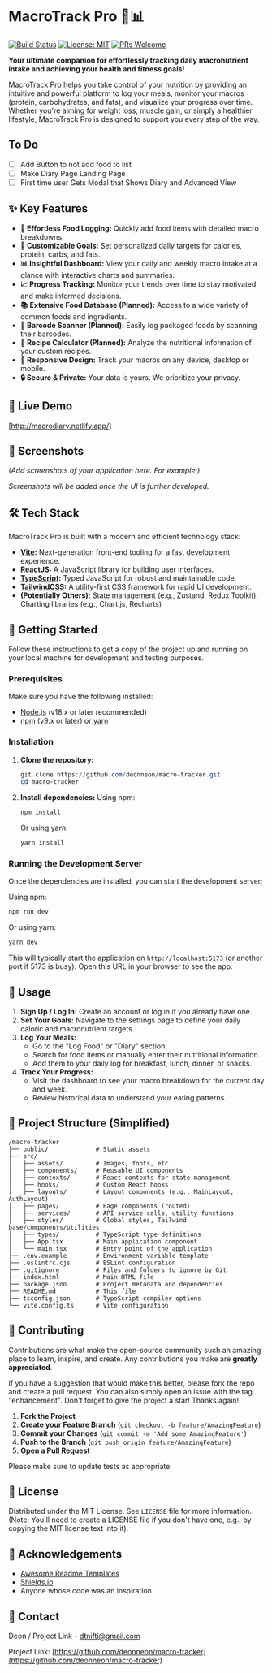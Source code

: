 # MacroTrack Pro 🥗📊

[![Build Status](https://img.shields.io/travis/com/deonneon/macro-tracker.svg?style=flat-square)](https://travis-ci.com/deonneon/macro-tracker)
[![License: MIT](https://img.shields.io/badge/License-MIT-yellow.svg?style=flat-square)](https://opensource.org/licenses/MIT)
[![PRs Welcome](https://img.shields.io/badge/PRs-welcome-brightgreen.svg?style=flat-square)](http://makeapullrequest.com)

**Your ultimate companion for effortlessly tracking daily macronutrient intake and achieving your health and fitness goals!**

MacroTrack Pro helps you take control of your nutrition by providing an intuitive and powerful platform to log your meals, monitor your macros (protein, carbohydrates, and fats), and visualize your progress over time. Whether you're aiming for weight loss, muscle gain, or simply a healthier lifestyle, MacroTrack Pro is designed to support you every step of the way.

## To Do

 - [ ] Add Button to not add food to list
 - [ ] Make Diary Page Landing Page
 - [ ] First time user Gets Modal that Shows Diary and Advanced View
 
## ✨ Key Features

*   **🍎 Effortless Food Logging:** Quickly add food items with detailed macro breakdowns.
*   **🎯 Customizable Goals:** Set personalized daily targets for calories, protein, carbs, and fats.
*   **📊 Insightful Dashboard:** View your daily and weekly macro intake at a glance with interactive charts and summaries.
*   **📈 Progress Tracking:** Monitor your trends over time to stay motivated and make informed decisions.
*   **📚 Extensive Food Database (Planned):** Access to a wide variety of common foods and ingredients.
*   **🤳 Barcode Scanner (Planned):** Easily log packaged foods by scanning their barcodes.
*   **🍲 Recipe Calculator (Planned):** Analyze the nutritional information of your custom recipes.
*   **📱 Responsive Design:** Track your macros on any device, desktop or mobile.
*   **🔒 Secure & Private:** Your data is yours. We prioritize your privacy.

## 🚀 Live Demo

[http://macrodiary.netlify.app/]

## 📸 Screenshots

*(Add screenshots of your application here. For example:)*
<!--
![Dashboard Screenshot](link-to-dashboard-screenshot.png)
![Food Logging Screenshot](link-to-foodlog-screenshot.png)
![Progress Chart Screenshot](link-to-progress-screenshot.png)
-->
_Screenshots will be added once the UI is further developed._

## 🛠️ Tech Stack

MacroTrack Pro is built with a modern and efficient technology stack:

*   **[Vite](https://vitejs.dev/):** Next-generation front-end tooling for a fast development experience.
*   **[ReactJS](https://reactjs.org/):** A JavaScript library for building user interfaces.
*   **[TypeScript](https://www.typescriptlang.org/):** Typed JavaScript for robust and maintainable code.
*   **[TailwindCSS](https://tailwindcss.com/):** A utility-first CSS framework for rapid UI development.
*   **(Potentially Others):** State management (e.g., Zustand, Redux Toolkit), Charting libraries (e.g., Chart.js, Recharts)

## 🏁 Getting Started

Follow these instructions to get a copy of the project up and running on your local machine for development and testing purposes.

### Prerequisites

Make sure you have the following installed:

*   [Node.js](https://nodejs.org/) (v18.x or later recommended)
*   [npm](https://www.npmjs.com/) (v9.x or later) or [yarn](https://yarnpkg.com/)

### Installation

1.  **Clone the repository:**
    ```powershell
    git clone https://github.com/deonneon/macro-tracker.git
    cd macro-tracker
    ```

2.  **Install dependencies:**
    Using npm:
    ```powershell
    npm install
    ```
    Or using yarn:
    ```powershell
    yarn install
    ```

### Running the Development Server

Once the dependencies are installed, you can start the development server:

Using npm:
```powershell
npm run dev
```
Or using yarn:
```powershell
yarn dev
```
This will typically start the application on `http://localhost:5173` (or another port if 5173 is busy). Open this URL in your browser to see the app.

## 📖 Usage

1.  **Sign Up / Log In:** Create an account or log in if you already have one.
2.  **Set Your Goals:** Navigate to the settings page to define your daily caloric and macronutrient targets.
3.  **Log Your Meals:**
    *   Go to the "Log Food" or "Diary" section.
    *   Search for food items or manually enter their nutritional information.
    *   Add them to your daily log for breakfast, lunch, dinner, or snacks.
4.  **Track Your Progress:**
    *   Visit the dashboard to see your macro breakdown for the current day and week.
    *   Review historical data to understand your eating patterns.

## 📂 Project Structure (Simplified)

```
/macro-tracker
├── public/             # Static assets
├── src/
│   ├── assets/         # Images, fonts, etc.
│   ├── components/     # Reusable UI components
│   ├── contexts/       # React contexts for state management
│   ├── hooks/          # Custom React hooks
│   ├── layouts/        # Layout components (e.g., MainLayout, AuthLayout)
│   ├── pages/          # Page components (routed)
│   ├── services/       # API service calls, utility functions
│   ├── styles/         # Global styles, Tailwind base/components/utilities
│   ├── types/          # TypeScript type definitions
│   ├── App.tsx         # Main application component
│   └── main.tsx        # Entry point of the application
├── .env.example        # Environment variable template
├── .eslintrc.cjs       # ESLint configuration
├── .gitignore          # Files and folders to ignore by Git
├── index.html          # Main HTML file
├── package.json        # Project metadata and dependencies
├── README.md           # This file
├── tsconfig.json       # TypeScript compiler options
└── vite.config.ts      # Vite configuration
```

## 🤝 Contributing

Contributions are what make the open-source community such an amazing place to learn, inspire, and create. Any contributions you make are **greatly appreciated**.

If you have a suggestion that would make this better, please fork the repo and create a pull request. You can also simply open an issue with the tag "enhancement".
Don't forget to give the project a star! Thanks again!

1.  **Fork the Project**
2.  **Create your Feature Branch** (`git checkout -b feature/AmazingFeature`)
3.  **Commit your Changes** (`git commit -m 'Add some AmazingFeature'`)
4.  **Push to the Branch** (`git push origin feature/AmazingFeature`)
5.  **Open a Pull Request**

Please make sure to update tests as appropriate.

## 📜 License

Distributed under the MIT License. See `LICENSE` file for more information. (Note: You'll need to create a LICENSE file if you don't have one, e.g., by copying the MIT license text into it).

## 🙏 Acknowledgements

*   [Awesome Readme Templates](https://awesome-readme.readthedocs.io/en/latest/templates/)
*   [Shields.io](https://shields.io/)
*   Anyone whose code was an inspiration

## 📧 Contact

Deon / Project Link - dtnifti@gmail.com

Project Link: [https://github.com/deonneon/macro-tracker](https://github.com/deonneon/macro-tracker)

